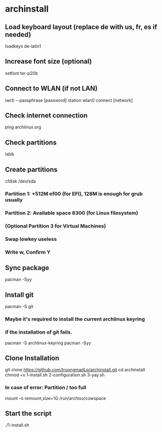 # archinstall

## Load keyboard layout (replace de with us, fr, es if needed)
loadkeys de-latin1

## Increase font size (optional)
setfont ter-p20b

## Connect to WLAN (if not LAN)
iwctl --passphrase [password] station wlan0 connect [network]

## Check internet connection
ping archlinux.org

## Check partitions
lsblk

## Create partitions
cfdisk /dev/sda

### Partition 1: +512M ef00 (for EFI), 128M is enough for grub usually
### Partition 2: Available space 8300 (for Linux filesystem)
### (Optional Partition 3 for Virtual Machines)
### Swap lowkey useless
### Write w, Confirm Y

## Sync package
pacman -Syy

## Install git
pacman -S git

### Maybe it's required to install the current archlinux keyring
### if the installation of git fails.
pacman -S archlinux-keyring
pacman -Syy

## Clone Installation
git clone https://github.com/truongmadLp/archinstall.git
cd archinstall
chmod +x 1-install.sh 2-configuration.sh 3-yay.sh


### In case of error: Partition / too full
mount -o remount,size=1G /run/archiso/cowspace
## Start the script
./1-install.sh
